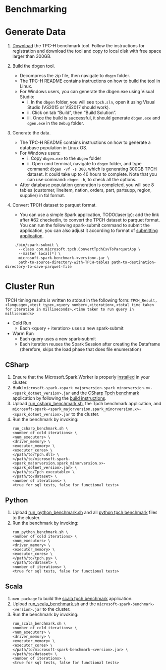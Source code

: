 Benchmarking
===

# Generate Data
1. [Download](http://www.tpc.org/tpc_documents_current_versions/current_specifications.asp) the TPC-H benchmark tool.
Follow the instructions for registration and download the tool and copy to local disk with free space larger than 300GB.

2. Build the dbgen tool.
    - Decompress the zip file, then navigate to `dbgen` folder.
    - The TPC-H README contains instructions on how to build the tool in Linux.
    - For Windows users, you can generate the dbgen.exe using Visual Studio: 
        - i. In the `dbgen` folder, you will see `tpch.sln`, open it using Visual Studio (VS2015 or VS2017 should work).
        - ii. Click on tab “Build”, then “Build Solution”. 
        - iii. Once the build is successful, it should generate `dbgen.exe` and `qgen.exe` in the `Debug` folder.

3. Generate the data.
    - The TPC-H README contains instructions on how to generate a database population in Linux OS.
    - For Windows users:
        - i. Copy `dbgen.exe` to the `dbgen` folder
        - ii. Open cmd terminal, navigate to `dbgen` folder, and type command: `dbgen -vf -s 300`, which is generating 300GB TPCH dataset. It could take up to 40 hours to complete. Note that you can use command: `dbgen -h`, to check all the options. 
    - After database population generation is completed, you will see 8 tables (customer, lineitem, nation, orders, part, partsupp, region, supplier) in tbl format.

4. Convert TPCH dataset to parquet format. 
    - You can use a simple Spark application, TODO(laserljy): add the link after #62 checkedin, to convert the TPCH dataset to parquet format. You can run the following spark-submit command to submit the application, you can also adjust it according to format of [submitting application](https://spark.apache.org/docs/latest/submitting-applications.html).
```
    ./bin/spark-submit \
      --class com.microsoft.tpch.ConvertTpchCsvToParquetApp \
      --master local[*] \
      microsoft-spark-benchmark-<version>.jar \
      path-to-source-directory-with-TPCH-tables path-to-destination-directory-to-save-parquet-file
```

# Cluster Run
TPCH timing results is written to stdout in the following form: `TPCH_Result,<language>,<test type>,<query number>,<iteration>,<total time taken for iteration in milliseconds>,<time taken to run query in milliseconds>`

- Cold Run
   - Each <query + iteration> uses a new spark-submit
- Warm Run
   - Each query uses a new spark-submit
   - Each iteration reuses the Spark Session after creating the Dataframe (therefore, skips the load phase that does file enumeration)

## CSharp
1. Ensure that the Microsoft.Spark.Worker is properly [installed](../deployment/README.md#cloud-deployment) in your cluster.
2. Build `microsoft-spark-<spark_majorversion.spark_minorversion.x>-<spark_dotnet_version>.jar` and the [CSharp Tpch benchmark](csharp/Tpch) application by following the [build instructions](../README.md#building-from-source).
3. Upload [run_csharp_benchmark.sh](run_csharp_benchmark.sh), the Tpch benchmark application, and `microsoft-spark-<spark_majorversion.spark_minorversion.x>-<spark_dotnet_version>.jar` to the cluster.
4. Run the benchmark by invoking:
    ```shell
    run_csharp_benchmark.sh \
    <number of cold iterations> \
    <num_executors> \
    <driver_memory> \
    <executor_memory> \
    <executor_cores> \
    </path/to/Tpch.dll> \
    </path/to/microsoft-spark-<spark_majorversion.spark_minorversion.x>-<spark_dotnet_version>.jar> \
    </path/to/Tpch executable> \
    </path/to/dataset> \
    <number of iterations> \
    <true for sql tests, false for functional tests>
    ```

## Python
1. Upload [run_python_benchmark.sh](run_python_benchmark.sh) and all [python tpch benchmark](python/) files to the cluster.
2. Run the benchmark by invoking:
    ```shell
    run_python_benchmark.sh \
    <number of cold iterations> \
    <num_executors> \
    <driver_memory> \
    <executor_memory> \
    <executor_cores> \
    </path/to/tpch.py> \
    </path/to/dataset> \
    <number of iterations> \
    <true for sql tests, false for functional tests>
    ```

## Scala
1. `mvn package` to build the [scala tpch benchmark](scala/) application.
2. Upload [run_scala_benchmark.sh](run_scala_benchmark.sh) and the `microsoft-spark-benchmark-<version>.jar` to the cluster.
3. Run the benchmark by invoking:
    ```shell
    run_scala_benchmark.sh \
    <number of cold iterations> \
    <num_executors> \
    <driver_memory> \
    <executor_memory> \
    <executor_cores> \
    </path/to/microsoft-spark-benchmark-<version>.jar> \
    </path/to/dataset> \
    <number of iterations> \
    <true for sql tests, false for functional tests>
    ```
